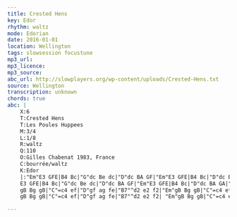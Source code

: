 ```yaml
---
title: Crested Hens
key: Edor
rhythm: waltz
mode: Edorian
date: 2016-01-01
location: Wellington
tags: slowsession focustune
mp3_url:
mp3_licence:
mp3_source: 
abc_url: http://slowplayers.org/wp-content/uploads/Crested-Hens.txt
source: Wellington
transcription: unknown
chords: true
abc: |
    X:6
    T:Crested Hens
    T:Les Poules Huppees
    M:3/4
    L:1/8
    R:waltz
    Q:110
    O:Gilles Chabenat 1983, France
    C:bourrée/waltz
    K:Edor
    |:"Em"E3 GFE|B4 Bc|"G"dc Be dc|"D"dc BA GF|"Em"E3 GFE|B4 Bc|"D"dc BA GA|"Em"B3 G FD|
    E3 GFE|B4 Bc|"G"dc Be dc|"D"dc BA GF|"Em"E3 GFE|B4 Bc|"D"dc BA GA|"Em"B4 ef|
    gB Bg gB|"C"=c4 ef|"D"gf ag fe|"B7"^d2 e2 f2|"Em"gB Bg gB|"C"=c4 ef|"D"gf ag fd|"Em"e3 e ef|
    gB Bg gB|"C"=c4 ef|"D"gf ag fe|"B7"^d2 e2 f2| "Em"gB Bg gB|"C"=c4 ef|"D"gf ag fd|"Em"e3 G FA:|

---
```

